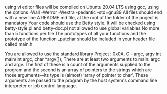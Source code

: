 using  vi editor
files will be compiled on Ubuntu 20.04 LTS using gcc, using the options -Wall -Werror -Wextra -pedantic -std=gnu89
All  files should end with a new line
A README.md file, at the root of the folder of the project is mandatory
Your code should use the Betty style. It will be checked using betty-style.pl and betty-doc.pl
 not allowed to use global variables
No more than 5 functions per file
The prototypes of all your functions and the prototype of the 
function _putchar should be included in your header file called main.h

You are allowed to use the standard library
Project : 0x0A. C - argc, argv
int main(int argc, char *argv[]);
There are at least two arguments to main: argc and argv.
 The first of these is a count of the arguments supplied to the program and 
the second is an array of pointers to the strings which are those arguments—its type is (almost) 
‘array of pointer to char’. These arguments are passed to the program by the host system's 
command line interpreter or job control language.
